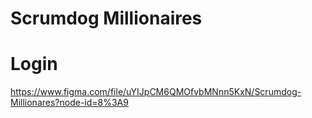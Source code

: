 # Scrumdog Millionaires

# Login
https://www.figma.com/file/uYIJpCM6QMOfvbMNnn5KxN/Scrumdog-Millionares?node-id=8%3A9